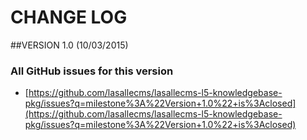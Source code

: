 # CHANGE LOG

##VERSION 1.0 (10/03/2015)

### All GitHub issues for this version
* [https://github.com/lasallecms/lasallecms-l5-knowledgebase-pkg/issues?q=milestone%3A%22Version+1.0%22+is%3Aclosed](https://github.com/lasallecms/lasallecms-l5-knowledgebase-pkg/issues?q=milestone%3A%22Version+1.0%22+is%3Aclosed)




